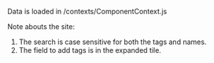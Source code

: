 Data is loaded in /contexts/ComponentContext.js

Note abouts the site:

1. The search is case sensitive for both the tags and names.
2. The field to add tags is in the expanded tile. 
